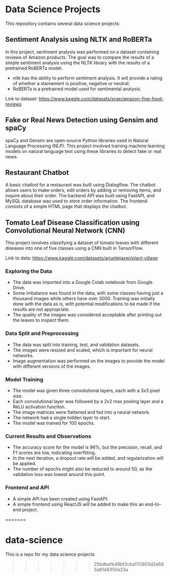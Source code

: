 
# Data Science Projects

This repository contains several data science projects:

## Sentiment Analysis using NLTK and RoBERTa

In this project, sentiment analysis was performed on a dataset containing reviews of Amazon products. The goal was to compare the results of a simple sentiment analysis using the NLTK library with the results of a pretrained RoBERTa model.

- nltk has the ability to perform sentiment analysis. It will provide a rating of whether a stamement is positive, negative or neutral;
- RoBERTa is a pretrained model used for sentimental analysis.

Link to dataset: https://www.kaggle.com/datasets/snap/amazon-fine-food-reviews

## Fake or Real News Detection using Gensim and spaCy

spaCy and Gensim are open-source Python libraries used in Natural Language Processing (NLP). This project involved training machine learning models on natural language text using these libraries to detect fake or real news.

## Restaurant Chatbot

A basic chatbot for a restaurant was built using Dialogflow. The chatbot allows users to make orders, edit orders by adding or removing items, and inquire about their order. The backend API was built using FastAPI, and MySQL database was used to store order information. The frontend consists of a simple HTML page that displays the chatbot.

## Tomato Leaf Disease Classification using Convolutional Neural Network (CNN)

This project involves classifying a dataset of tomato leaves with different diseases into one of five classes using a CNN built in TensorFlow.

Link to data: https://www.kaggle.com/datasets/arjuntejaswi/plant-village

### Exploring the Data

- The data was imported into a Google Colab notebook from Google Drive.
- Some imbalance was found in the data, with some classes having just a thousand images while others have over 3000. Training was initially done with the data as is, with potential modifications to be made if the results are not appropriate.
- The quality of the images was considered acceptable after printing out the leaves to inspect them.

### Data Split and Preprocessing

- The data was split into training, test, and validation datasets.
- The images were resized and scaled, which is important for neural networks.
- Image augmentation was performed on the images to provide the model with different versions of the images.

### Model Training

- The model was given three convolutional layers, each with a 3x3 pixel size.
- Each convolutional layer was followed by a 2x2 max pooling layer and a ReLU activation function.
- The image matrices were flattened and fed into a neural network.
- The network had a single hidden layer to start.
- The model was trained for 100 epochs.

### Current Results and Observations

- The accuracy score for the model is 96%, but the precision, recall, and F1 scores are low, indicating overfitting.
- In the next iteration, a dropout rate will be added, and regularization will be applied.
- The number of epochs might also be reduced to around 50, as the validation loss was lowest around this point.

### Frontend and API

- A simple API has been created using FastAPI.
- A simple frontend using ReactJS will be added to make this an end-to-end project.

=======
# data-science
This is a repo for my data science projects
>>>>>>> 25bdbefb49bf2cba170903d2e683a81d4350a23a
